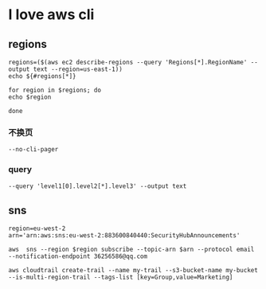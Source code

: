# I love aws cli

## regions
```
regions=($(aws ec2 describe-regions --query 'Regions[*].RegionName' --output text --region=us-east-1))
echo ${#regions[*]}
```
```
for region in $regions; do
echo $region

done
```
### 不换页
```
--no-cli-pager
```
### query
```
--query 'level1[0].level2[*].level3' --output text
```

## sns
```
region=eu-west-2
arn='arn:aws:sns:eu-west-2:883600840440:SecurityHubAnnouncements'
```

```
aws  sns --region $region subscribe --topic-arn $arn --protocol email --notification-endpoint 36256586@qq.com
```


```
aws cloudtrail create-trail --name my-trail --s3-bucket-name my-bucket --is-multi-region-trail --tags-list [key=Group,value=Marketing]
```
